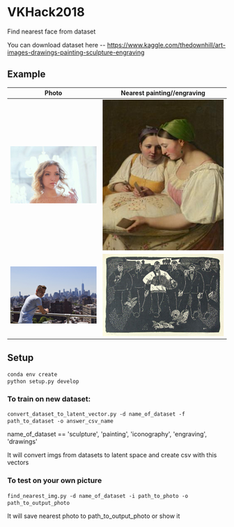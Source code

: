 # VKHack2018

Find nearest face from dataset

You can download dataset here -- https://www.kaggle.com/thedownhill/art-images-drawings-painting-sculpture-engraving

## Example

Photo                      |  Nearest painting//engraving
:-------------------------:|:-------------------------:
![](https://github.com/SashaMalysheva/VKHack2018/blob/master/img/photo.jpg)  |  ![](https://github.com/SashaMalysheva/VKHack2018/blob/master/img/ans_photo.jpg)
![](https://github.com/SashaMalysheva/VKHack2018/blob/master/img/photo1.jpg) | ![](https://github.com/SashaMalysheva/VKHack2018/blob/master/img/ans1_photo.jpg)


## Setup

```
conda env create
python setup.py develop
```

### To train on new dataset:

```
convert_dataset_to_latent_vector.py -d name_of_dataset -f path_to_dataset -o answer_csv_name 
```

name_of_dataset == 'sculpture', 'painting', 'iconography', 'engraving', 'drawings'

It will convert imgs from datasets to latent space and create csv with this vectors

### To test on your own picture

```
find_nearest_img.py -d name_of_dataset -i path_to_photo -o path_to_output_photo 
```

It will save nearest photo to path_to_output_photo or show it
